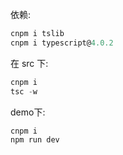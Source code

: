 
依赖:
```js
cnpm i tslib
cnpm i typescript@4.0.2
```

在 src 下:
```js
cnpm i
tsc -w
```

demo下:
```js
cnpm i
npm run dev
```
